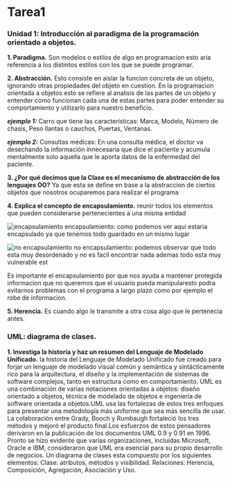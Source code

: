 # Tarea1
### Unidad 1: Introducción al paradigma de la programación orientado a objetos.
**1. Paradigma.**
Son modelos o estilos de algo en programacion esto aria referencia a los distintos estilos con los que se puede programar.


**2. Abstracción.**
Esto consiste en aislar la funcion concreta de un objeto, ignorando otras propiedades del objeto en cuestion.
En la programacion orientada a objetos esto se refiere al analisis de las partes de un objeto y entender como funcionan 
cada una de estas partes para poder entender su comportamiento y utilizarlo para nuestro beneficio.

***ejemplo 1:*** Carro que tiene las características: Marca, Modelo, Número de chasis, Peso llantas o cauchos, Puertas, Ventanas.

***ejemplo 2:*** Consultas médicas: En una consulta médica, el doctor va desechando la información innecesaria que dice 
el paciente y acumula mentalmente solo aquella que le aporta datos de la enfermedad del paciente.


**3. ¿Por qué decimos que la Clase es el mecanismo de abstracción de los lenguajes OO?**
Ya que esta se define en base a la abstraccion de ciertos objetos que nosotros ocuparemos para realizar el programa


**4. Explica el concepto de encapsulamiento.**
reunir todos los elementos que pueden considerarse pertenecientes a una misma entidad


![encapsulamiento](https://compu2poo.files.wordpress.com/2013/11/poohumanos1.png)
encapsulamiento: como podemos ver aqui estaria encapsulado ya que tenemos todo guardado en un mismo lugar



![no encapsulamiento](https://barcelonalternativa.es/wp-content/uploads/2017/04/miedos.jpg)
no encapsulamiento: podemos observar que todo esta muy desordenado y no es facil encontrar nada ademas todo esta muy vulnerable est


Es importante el encapsulamiento por que nos ayuda a mantener protegida informacion que no queremos que el usuario pueda 
manipularesto podra evitarnos problemas con el programa a largo plazo como por ejemplo el robe de informacion.


**5. Herencia.**
Es cuando algo le transmite a otra cosa algo que le pertenecia antes.



### UML: diagrama de clases.
**1. Investiga la historia y haz un resumen del Lenguaje de Modelado Unificado.**
la historia del Lenguaje de Modelado Unificado
fue creado para forjar un lenguaje de modelado visual común y semántica y sintácticamente rico para la arquitectura, 
el diseño y la implementación de sistemas de software complejos, tanto en estructura como en comportamiento.
UML es una combinación de varias notaciones orientadas a objetos: diseño orientado a objetos, técnica de modelado de objetos 
e ingeniería de software orientada a objetos.UML usa las fortalezas de estos tres enfoques para presentar 
una metodología más uniforme que sea más sencilla de usar. La colaboración entre Grady, Booch y Rumbaugh fortaleció los tres métodos 
y mejoró el producto final.Los esfuerzos de estos pensadores derivaron en la publicación de los documentos UML 0.9 y 0.91 en 1996. 
Pronto se hizo evidente que varias organizaciones, incluidas Microsoft, Oracle e IBM, 
consideraron que UML era esencial para su propio desarrollo de negocios.
Un diagrama de clases esta compuesto por los siguientes elementos: Clase: atributos, métodos y visibilidad. 
Relaciones: Herencia, Composición, Agregación, Asociación y Uso.

